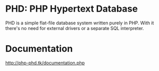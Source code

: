 # PHD: PHP Hypertext Database 
PHD is a simple flat-file database system written purely in PHP. With it there's no need for external drivers or a separate SQL interpreter.

# Documentation
http://php-phd.tk/documentation.php
